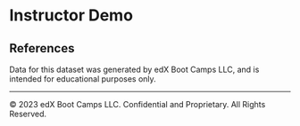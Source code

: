 # Instructor Demo

## References

Data for this dataset was generated by edX Boot Camps LLC, and is intended for educational purposes only.

---

© 2023 edX Boot Camps LLC. Confidential and Proprietary. All Rights Reserved.
